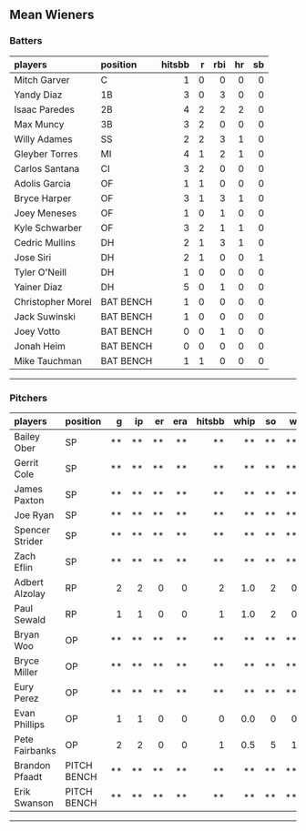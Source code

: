 ## Mean Wieners

### Batters

 
|players           |position  | hitsbb|  r| rbi| hr| sb| 
|:-----------------|:---------|------:|--:|---:|--:|--:| 
|Mitch Garver      |C         |      1|  0|   0|  0|  0| 
|Yandy Diaz        |1B        |      3|  0|   3|  0|  0| 
|Isaac Paredes     |2B        |      4|  2|   2|  2|  0| 
|Max Muncy         |3B        |      3|  2|   0|  0|  0| 
|Willy Adames      |SS        |      2|  2|   3|  1|  0| 
|Gleyber Torres    |MI        |      4|  1|   2|  1|  0| 
|Carlos Santana    |CI        |      3|  2|   0|  0|  0| 
|Adolis Garcia     |OF        |      1|  1|   0|  0|  0| 
|Bryce Harper      |OF        |      3|  1|   3|  1|  0| 
|Joey Meneses      |OF        |      1|  0|   1|  0|  0| 
|Kyle Schwarber    |OF        |      3|  2|   1|  1|  0| 
|Cedric Mullins    |DH        |      2|  1|   3|  1|  0| 
|Jose Siri         |DH        |      2|  1|   0|  0|  1| 
|Tyler O'Neill     |DH        |      1|  0|   0|  0|  0| 
|Yainer Diaz       |DH        |      5|  0|   1|  0|  0| 
|Christopher Morel |BAT BENCH |      1|  0|   0|  0|  0| 
|Jack Suwinski     |BAT BENCH |      1|  0|   0|  0|  0| 
|Joey Votto        |BAT BENCH |      0|  0|   1|  0|  0| 
|Jonah Heim        |BAT BENCH |      0|  0|   0|  0|  0| 
|Mike Tauchman     |BAT BENCH |      1|  1|   0|  0|  0| 


* * *

### Pitchers

 
|players         |position    |  g| ip| er| era| hitsbb| whip| so|  w| sv| 
|:---------------|:-----------|--:|--:|--:|---:|------:|----:|--:|--:|--:| 
|Bailey Ober     |SP          | **| **| **|  **|     **|   **| **| **| **| 
|Gerrit Cole     |SP          | **| **| **|  **|     **|   **| **| **| **| 
|James Paxton    |SP          | **| **| **|  **|     **|   **| **| **| **| 
|Joe Ryan        |SP          | **| **| **|  **|     **|   **| **| **| **| 
|Spencer Strider |SP          | **| **| **|  **|     **|   **| **| **| **| 
|Zach Eflin      |SP          | **| **| **|  **|     **|   **| **| **| **| 
|Adbert Alzolay  |RP          |  2|  2|  0|   0|      2|  1.0|  2|  0|  2| 
|Paul Sewald     |RP          |  1|  1|  0|   0|      1|  1.0|  2|  0|  1| 
|Bryan Woo       |OP          | **| **| **|  **|     **|   **| **| **| **| 
|Bryce Miller    |OP          | **| **| **|  **|     **|   **| **| **| **| 
|Eury Perez      |OP          | **| **| **|  **|     **|   **| **| **| **| 
|Evan Phillips   |OP          |  1|  1|  0|   0|      0|  0.0|  0|  0|  0| 
|Pete Fairbanks  |OP          |  2|  2|  0|   0|      1|  0.5|  5|  1|  1| 
|Brandon Pfaadt  |PITCH BENCH | **| **| **|  **|     **|   **| **| **| **| 
|Erik Swanson    |PITCH BENCH | **| **| **|  **|     **|   **| **| **| **| 


* * *


